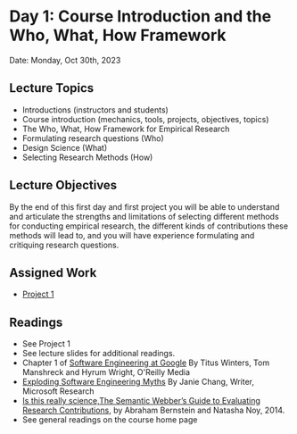 # Day 1: Course Introduction and the Who, What, How Framework 

Date: Monday, Oct 30th, 2023 

## Lecture Topics

- Introductions (instructors and students)
- Course introduction (mechanics, tools, projects, objectives, topics)
- The Who, What, How Framework for Empirical Research
- Formulating research questions (Who)
- Design Science (What)
- Selecting Research Methods (How)

## Lecture Objectives
By the end of this first day and first project you will be able to understand and articulate the strengths and limitations of selecting different methods for conducting empirical research, the different kinds of contributions these methods will lead to, and you will have experience formulating and critiquing research questions.

## Assigned Work
- [Project 1](../activities/project1.md)

## Readings
- See Project 1 
- See lecture slides for additional readings. 
- Chapter 1 of [Software Engineering at Google](https://www.oreilly.com/library/view/software-engineering-at/9781492082781/) By Titus Winters, Tom Manshreck and Hyrum Wright, O'Reilly Media 
- [Exploding Software Engineering Myths](https://www.microsoft.com/en-us/research/blog/exploding-software-engineering-myths/) By Janie Chang, Writer, Microsoft Research
- [Is this really science,The Semantic Webber’s Guide to Evaluating Research Contributions](https://www.merlin.uzh.ch/publication/show/9417), by Abraham Bernstein and Natasha Noy, 2014. 
- See general readings on the course home page 


